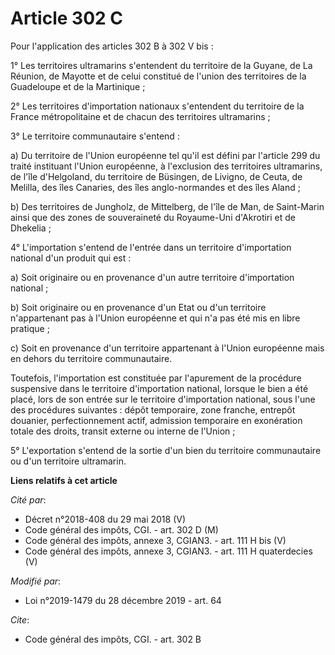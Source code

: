 # Article 302 C

Pour l'application des articles 302 B à 302 V bis :

1° Les territoires ultramarins s'entendent du territoire de la Guyane, de La Réunion, de Mayotte et de celui constitué de
l'union des territoires de la Guadeloupe et de la Martinique ;

2° Les territoires d'importation nationaux s'entendent du territoire de la France métropolitaine et de chacun des territoires
ultramarins ;

3° Le territoire communautaire s'entend :

a) Du territoire de l'Union européenne tel qu'il est défini par l'article 299 du traité instituant l'Union européenne, à
l'exclusion des territoires ultramarins, de l'île d'Helgoland, du territoire de Büsingen, de Livigno, de Ceuta, de Melilla,
des îles Canaries, des îles anglo-normandes et des îles Aland ;

b) Des territoires de Jungholz, de Mittelberg, de l'île de Man, de Saint-Marin ainsi que des zones de souveraineté du
Royaume-Uni d'Akrotiri et de Dhekelia ;

4° L'importation s'entend de l'entrée dans un territoire d'importation national d'un produit qui est :

a) Soit originaire ou en provenance d'un autre territoire d'importation national ;

b) Soit originaire ou en provenance d'un Etat ou d'un territoire n'appartenant pas à l'Union européenne et qui n'a pas été
mis en libre pratique ;

c) Soit en provenance d'un territoire appartenant à l'Union européenne mais en dehors du territoire communautaire.

Toutefois, l'importation est constituée par l'apurement de la procédure suspensive dans le territoire d'importation national,
lorsque le bien a été placé, lors de son entrée sur le territoire d'importation national, sous l'une des procédures
suivantes : dépôt temporaire, zone franche, entrepôt douanier, perfectionnement actif, admission temporaire en exonération
totale des droits, transit externe ou interne de l'Union ;

5° L'exportation s'entend de la sortie d'un bien du territoire communautaire ou d'un territoire ultramarin.

**Liens relatifs à cet article**

_Cité par_:

  - Décret n°2018-408 du 29 mai 2018 (V)
  - Code général des impôts, CGI. - art. 302 D (M)
  - Code général des impôts, annexe 3, CGIAN3. - art. 111 H bis (V)
  - Code général des impôts, annexe 3, CGIAN3. - art. 111 H quaterdecies (V)

_Modifié par_:

  - Loi n°2019-1479 du 28 décembre 2019 - art. 64

_Cite_:

  - Code général des impôts, CGI. - art. 302 B
